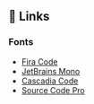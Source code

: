## 🔗 Links

### Fonts

- [Fira Code](https://github.com/tonsky/FiraCode)
- [JetBrains Mono](https://www.jetbrains.com/lp/mono/)
- [Cascadia Code](https://github.com/microsoft/cascadia-code)
- [Source Code Pro](https://fonts.google.com/specimen/Source+Code+Pro)
